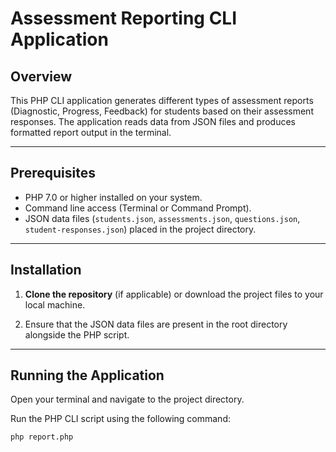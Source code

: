 # Assessment Reporting CLI Application

## Overview

This PHP CLI application generates different types of assessment reports (Diagnostic, Progress, Feedback) for students based on their assessment responses. The application reads data from JSON files and produces formatted report output in the terminal.

---

## Prerequisites

- PHP 7.0 or higher installed on your system.  
- Command line access (Terminal or Command Prompt).  
- JSON data files (`students.json`, `assessments.json`, `questions.json`, `student-responses.json`) placed in the project directory.  

---

## Installation

1. **Clone the repository** (if applicable) or download the project files to your local machine.

2. Ensure that the JSON data files are present in the root directory alongside the PHP script.

---

## Running the Application

Open your terminal and navigate to the project directory.

Run the PHP CLI script using the following command:

```bash
php report.php